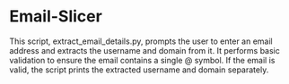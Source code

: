# Email-Slicer
This script, extract_email_details.py, prompts the user to enter an email address and extracts the username and domain from it. It performs basic validation to ensure the email contains a single @ symbol. If the email is valid, the script prints the extracted username and domain separately.

